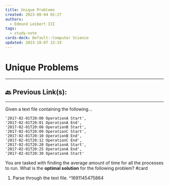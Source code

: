 ```yaml
---
title: Unique Problems
created: 2023-08-04 02:27
authors:
  - Edmund Leibert III
tags:
  - study-note
cards-deck: Default::Computer Science
updated: 2023-10-07 15:19
---
```


# Unique Problems

---

## 🔙 Previous Link(s):

---

Given a text file containing the following…
```
'2017-02-01T20:00 OperationA Start',  
'2017-02-01T20:01 OperationA End',  
'2017-02-01T20:08 OperationB Start',  
'2017-02-01T20:09 OperationC Start',  
'2017-02-01T20:10 OperationB End',  
'2017-02-01T20:12 OperationC End',  
'2017-02-01T20:20 OperationA Start',  
'2017-02-01T20:25 OperationA End',  
'2017-02-01T20:30 OperationA Start'
```
You are tasked with finding the average amount of time for all the processes to run.
What is the **optimal solution** for the following problem? #card 
1. Parse through the text file.
^1691145475864
